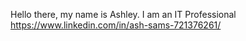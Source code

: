 Hello there, my name is Ashley. I am an IT Professional https://www.linkedin.com/in/ash-sams-721376261/
